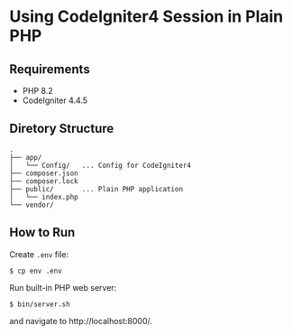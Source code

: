 # Using CodeIgniter4 Session in Plain PHP

## Requirements

- PHP 8.2
- CodeIgniter 4.4.5

## Diretory Structure

```
.
├── app/
│   └── Config/   ... Config for CodeIgniter4
├── composer.json
├── composer.lock
├── public/       ... Plain PHP application
│   └── index.php
└── vendor/
```

## How to Run

Create `.env` file:

```console
$ cp env .env
```

Run built-in PHP web server:

```console
$ bin/server.sh
```

and navigate to http://localhost:8000/.
